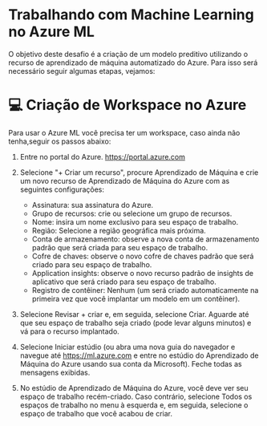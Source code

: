 # Trabalhando com Machine Learning no Azure ML

O objetivo deste desafio é a criação de um modelo preditivo utilizando o recurso de aprendizado de máquina automatizado do Azure.
Para isso será necessário seguir algumas etapas, vejamos:

# 💻 Criação de Workspace no Azure

Para usar o Azure ML você precisa ter um workspace, caso ainda não tenha,seguir os passos abaixo:   

1. Entre no portal do Azure. https://portal.azure.com
2. Selecione "+ Criar um recurso", procure Aprendizado de Máquina e crie um novo recurso de Aprendizado de Máquina do Azure com as seguintes configurações:
    * Assinatura: sua assinatura do Azure.
    * Grupo de recursos: crie ou selecione um grupo de recursos.
    * Nome: insira um nome exclusivo para seu espaço de trabalho.
    * Região: Selecione a região geográfica mais próxima.
    * Conta de armazenamento: observe a nova conta de armazenamento padrão que será criada para seu espaço de trabalho.
    * Cofre de chaves: observe o novo cofre de chaves padrão que será criado para seu espaço de trabalho.
    * Application insights: observe o novo recurso padrão de insights de aplicativo que será criado para seu espaço de trabalho.
    * Registro de contêiner: Nenhum (um será criado automaticamente na primeira vez que você implantar um modelo em um contêiner).

3. Selecione Revisar + criar e, em seguida, selecione Criar. Aguarde até que seu espaço de trabalho seja criado (pode levar alguns minutos) e vá para o recurso implantado.
4. Selecione Iniciar estúdio (ou abra uma nova guia do navegador e navegue até https://ml.azure.com e entre no estúdio do Aprendizado de Máquina do Azure usando sua conta da Microsoft). Feche todas as mensagens exibidas.
5. No estúdio de Aprendizado de Máquina do Azure, você deve ver seu espaço de trabalho recém-criado. Caso contrário, selecione Todos os espaços de trabalho no menu à esquerda e, em seguida, selecione o espaço de trabalho que você acabou de criar.

